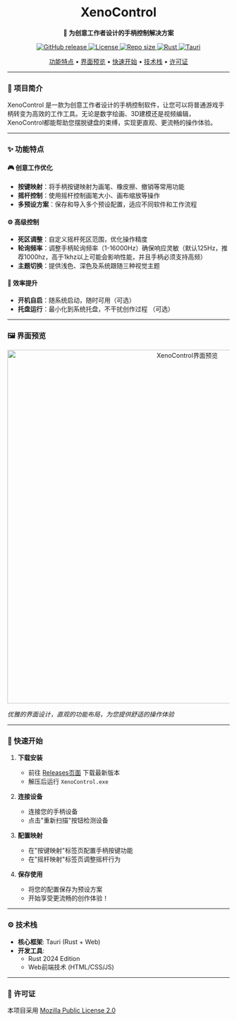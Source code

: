 <h1 align="center">XenoControl</h1>

<p align="center">
  <strong>🎨 为创意工作者设计的手柄控制解决方案</strong>
</p>

<p align="center">
  <a href="https://github.com/hotakus/XenoControl/releases/latest">
    <img src="https://img.shields.io/github/v/release/hotakus/XenoControl?style=flat-square&logo=github" alt="GitHub release">
  </a>
  <a href="LICENSE">
    <img src="https://img.shields.io/badge/License-MPL%202.0-orange?style=flat-square" alt="License">
  </a>
  <a href="https://github.com/hotakus/XenoControl">
    <img src="https://img.shields.io/github/repo-size/hotakus/XenoControl?style=flat-square" alt="Repo size">
  </a>
  <a href="https://www.rust-lang.org">
    <img src="https://img.shields.io/badge/Rust-2024-orange?style=flat-square&logo=rust" alt="Rust">
  </a>
  <a href="https://tauri.app">
    <img src="https://img.shields.io/badge/Tauri-2.7.0-FFC131?style=flat-square&logo=tauri" alt="Tauri">
  </a>
</p>

<p align="center">
  <a href="#功能特点">功能特点</a> •
  <a href="#界面预览">界面预览</a> •
  <a href="#快速开始">快速开始</a> •
  <a href="#技术栈">技术栈</a> •
  <a href="#许可证">许可证</a>
</p>

---

### 🎨 项目简介

XenoControl 是一款为创意工作者设计的手柄控制软件，让您可以将普通游戏手柄转变为高效的工作工具。无论是数字绘画、3D建模还是视频编辑，XenoControl都能帮助您摆脱键盘的束缚，实现更直观、更流畅的操作体验。

---

### ✨ 功能特点

#### 🎮 创意工作优化
- **按键映射**：将手柄按键映射为画笔、橡皮擦、撤销等常用功能
- **摇杆控制**：使用摇杆控制画笔大小、画布缩放等操作
- **多预设方案**：保存和导入多个预设配置，适应不同软件和工作流程

#### ⚙️ 高级控制
- **死区调整**：自定义摇杆死区范围，优化操作精度
- **轮询频率**：调整手柄轮询频率（1-16000Hz）确保响应灵敏（默认125Hz，推荐1000hz，高于1khz以上可能会影响性能，并且手柄必须支持高频）
- **主题切换**：提供浅色、深色及系统跟随三种视觉主题

#### 🚀 效率提升
- **开机自启**：随系统启动，随时可用（可选）
- **托盘运行**：最小化到系统托盘，不干扰创作过程 （可选）

---

### 🖼️ 界面预览

<p align="center">
  <img src="https://via.placeholder.com/800x500/2f3542/ffffff?text=XenoControl+UI+Preview" alt="XenoControl界面预览" width="800">
</p>

*优雅的界面设计，直观的功能布局，为您提供舒适的操作体验*

---

### 🚀 快速开始

1. **下载安装**
    - 前往 [Releases页面](https://github.com/hotakus/XenoControl/releases) 下载最新版本
    - 解压后运行 `XenoControl.exe`

2. **连接设备**
    - 连接您的手柄设备
    - 点击"重新扫描"按钮检测设备

3. **配置映射**
    - 在"按键映射"标签页配置手柄按键功能
    - 在"摇杆映射"标签页调整摇杆行为

4. **保存使用**
    - 将您的配置保存为预设方案
    - 开始享受更流畅的创作体验！

---

### ⚙️ 技术栈

- **核心框架**: Tauri (Rust + Web)
- **开发工具**:
    - Rust 2024 Edition
    - Web前端技术 (HTML/CSS/JS)

---

### 📜 许可证

本项目采用 [Mozilla Public License 2.0](LICENSE)